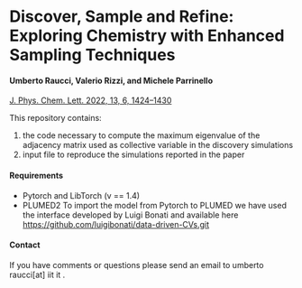 # Discover, Sample and Refine: Exploring Chemistry with Enhanced Sampling Techniques                                                                                                                  
#### Umberto Raucci, Valerio Rizzi, and Michele Parrinello
[J. Phys. Chem. Lett. 2022, 13, 6, 1424–1430](https://pubs.acs.org/doi/full/10.1021/acs.jpclett.1c03993)
<!--
[![DOI](http://img.shields.io/badge/DOI-10.1021%2Facs.jpclett.0c00535-yellow)](https://doi.org/10.1021/acs.jpclett.0c00535)
[![arXiv](https://img.shields.io/badge/arXiv-2002.06562-critical)](https://arxiv.org/abs/2002.06562)
[![plumID:20.004](https://img.shields.io/badge/plumID-20.004-blue)](https://www.plumed-nest.org/eggs/20/004/)
[![MaterialsCloud](https://img.shields.io/badge/MaterialsCloud-2020.0035-lightgrey)](https://doi.org/10.24435/materialscloud:2020.0035/v1)-->

This repository contains:
1. the code necessary to compute the maximum eigenvalue of the adjacency matrix used as collective variable in the discovery simulations   
2. input file to reproduce the simulations reported in the paper

#### Requirements
- Pytorch and LibTorch (v == 1.4)
- PLUMED2
To import the model from Pytorch to PLUMED we have used the interface developed by Luigi Bonati and available here https://github.com/luigibonati/data-driven-CVs.git
<!--
#### Code and results availability
The code and input files are available also on the [PLUMED-NEST](https://www.plumed-nest.org/eggs/20/004/) archive while the results of the simulations are available in the [Materials Cloud repository](https://archive.materialscloud.org/2020.0035/v1).-->


#### Contact
If you have comments or questions please send an email to umberto raucci[at] iit it .
